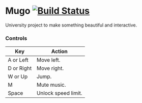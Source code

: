 # Mugo [![Build Status](https://travis-ci.org/saschb2b/mugo.svg?branch=master)](https://travis-ci.org/saschb2b/mugo)

University project to make something beautiful and interactive.

### Controls

|Key|Action
|---|---------------------------------------------------
|A or Left  | Move left.
|D or Right | Move right.
|W or Up  | Jump.
|M  | Mute music.
|Space  | Unlock speed limit.
